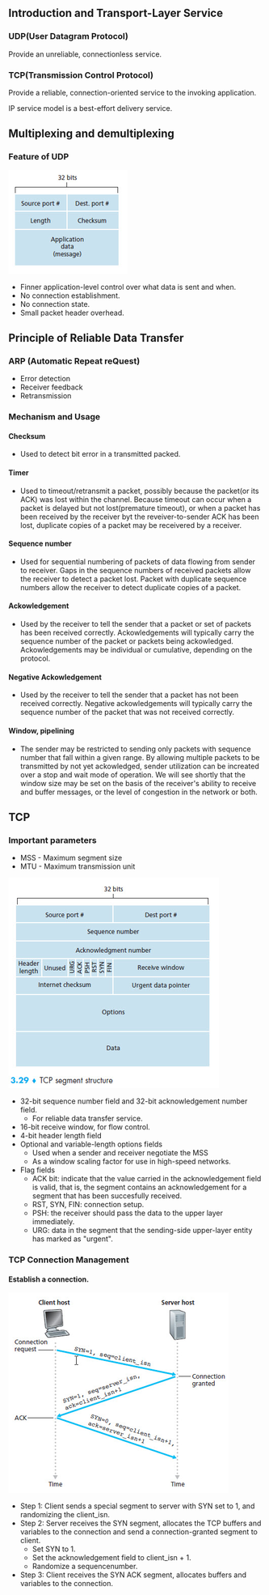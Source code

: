 ## Introduction and Transport-Layer Service

### UDP(User Datagram Protocol)  
Provide an unreliable, connectionless service.  

### TCP(Transmission Control Protocol)
Provide a reliable, connection-oriented service to the invoking application.  

IP service model is a best-effort delivery service.

## Multiplexing and demultiplexing

### Feature of UDP

![UDP Segment Structure](images/udp_segment_structure.jpg)

- Finner application-level control over what data is sent and when.  
- No connection establishment.
- No connection state.
- Small packet header overhead.


## Principle of Reliable Data Transfer

### ARP (Automatic Repeat reQuest)

- Error detection
- Receiver feedback
- Retransmission

### Mechanism and Usage

#### Checksum

- Used to detect bit error in a transmitted packed.

#### Timer
- Used to timeout/retransmit a packet, possibly because the packet(or its ACK) was lost within the channel. Because timeout can occur when a packet is delayed but not lost(premature timeout), or when a packet has been received by the receiver byt the reveiver-to-sender ACK has been lost, duplicate copies of a packet may be receivered by a receiver.

#### Sequence number
- Used for sequential numbering of packets of data flowing from sender to receiver. Gaps in the sequence numbers of received packets allow the receiver to detect a packet lost. Packet with duplicate sequence numbers allow the receiver to detect duplicate copies of a packet.

#### Ackowledgement
- Used by the receiver to tell the sender that a packet or set of packets has been received correctly. Ackowledgements will typically carry the sequence number of the packet or packets being ackowledged. Ackowledgements may be individual or cumulative, depending on the protocol.

#### Negative Ackowledgement
- Used by the receiver to tell the sender that a packet has not been received correctly. Negative ackowledgements will typically carry the sequence number of the packet that was not received correctly.

#### Window, pipelining
- The sender may be restricted to sending only packets with sequence number that fall within a given range. By allowing multiple packets to be transmitted by not yet ackowledged, sender utilization can be increated over a stop and wait mode of operation. We will see shortly that the window size may be set on the basis of the receiver's ability to receive and buffer messages, or the level of congestion in the network or both.

## TCP

### Important parameters
- MSS - Maximum segment size
- MTU - Maximum transmission unit

![TCP Segment Structure](images/tcp_segment_structure.jpg)

- 32-bit sequence number field and 32-bit acknowledgement number field. 
    - For reliable data transfer service.
- 16-bit receive window, for flow control.
- 4-bit header length field
- Optional and variable-length options fields
    - Used when a sender and receiver negotiate the MSS 
    - As a window scaling factor for use in high-speed networks.
- Flag fields
    - ACK bit: indicate that the value carried in the acknowledgement field is valid, that is, the segment contains an acknowledgement for a segment that has been succesfully received.
    - RST, SYN, FIN: connection setup.
    - PSH: the receiver should pass the data to the upper layer immediately.
    - URG: data in the segment that the sending-side upper-layer entity has marked as "urgent". 

### TCP Connection Management

#### Establish a connection.
![TCP Three Way Handshake](images/TCP_three_way_handshake.jpg)
- Step 1: Client sends a special segment to server with SYN set to 1, and randomizing the client_isn.
- Step 2: Server receives the SYN segment, allocates the TCP buffers and variables to the connection and send a connection-granted segment to client.
    - Set SYN to 1.
    - Set the acknowledgement field to client_isn + 1.
    - Randomize a sequencenumber.
- Step 3: Client receives the SYN ACK segment, allocates buffers and variables to the connection.
